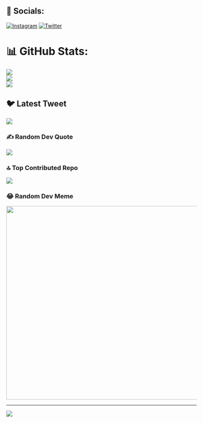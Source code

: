 
##    :cookie:	 Socials:
[![Instagram](https://img.shields.io/badge/Instagram-%23E4405F.svg?logo=Instagram&logoColor=white)](https://instagram.com/mykaellealmeida__) [![Twitter](https://img.shields.io/badge/Twitter-%231DA1F2.svg?logo=Twitter&logoColor=white)](https://twitter.com/paulistanopr) 
# 📊 GitHub Stats:
![](https://github-readme-stats.vercel.app/api?username=mykaellealmeida&theme=dark&hide_border=false&include_all_commits=true&count_private=true)<br/>
![](https://github-readme-streak-stats.herokuapp.com/?user=mykaellealmeida&theme=dark&hide_border=false)<br/>
![](https://github-readme-stats.vercel.app/api/top-langs/?username=mykaellealmeida&theme=dark&hide_border=false&include_all_commits=true&count_private=true&layout=compact)

## 🐦 Latest Tweet
[![](https://gtce.itsvg.in/api?username=paulistanopr)](https://github.com/VishwaGauravIn/github-twitter-card-embed)

### ✍️ Random Dev Quote
![](https://quotes-github-readme.vercel.app/api?type=horizontal&theme=radical)

### 🔝 Top Contributed Repo
![](https://github-contributor-stats.vercel.app/api?username=mykaellealmeida&limit=5&theme=dark&combine_all_yearly_contributions=true)

### 😂 Random Dev Meme
<img src="https://rm.up.railway.app/" width="512px"/>

---
[![](https://visitcount.itsvg.in/api?id=mykaellealmeida&icon=0&color=0)](https://visitcount.itsvg.in)

<!-- Proudly created with GPRM ( https://gprm.itsvg.in ) -->

<!--
**mykaellealmeida/mykaellealmeida** is a ✨ _special_ ✨ repository because its `README.md` (this file) appears on your GitHub profile.

Here are some ideas to get you started:

- 🔭 I’m currently working on ...
- 🌱 I’m currently learning ...
- 👯 I’m looking to collaborate on ...
- 🤔 I’m looking for help with ...
- 💬 Ask me about ...
- 📫 How to reach me: ...
- 😄 Pronouns: ...
- ⚡ Fun fact: ...
-->
